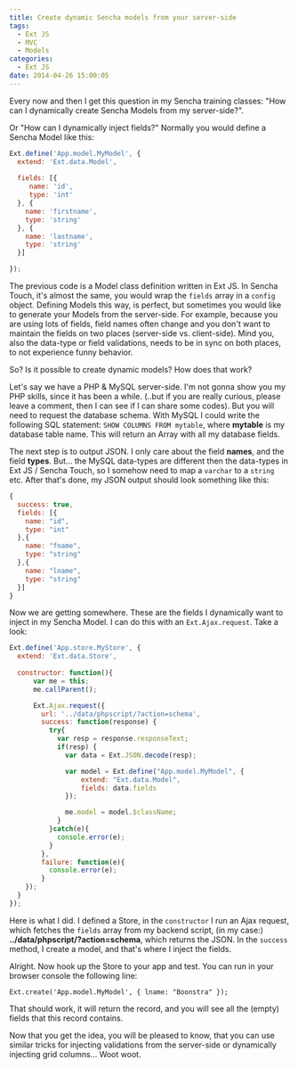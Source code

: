 ```yaml
---
title: Create dynamic Sencha models from your server-side
tags:
  - Ext JS
  - MVC
  - Models
categories:
  - Ext JS
date: 2014-04-26 15:00:05
---
```


Every now and then I get this question in my Sencha training classes: "How can I dynamically create Sencha Models from my server-side?".

<!--more-->

Or "How can I dynamically inject fields?" Normally you would define a Sencha Model like this:

``` JavaScript
Ext.define('App.model.MyModel', {
  extend: 'Ext.data.Model',
  
  fields: [{
     name: 'id',
     type: 'int'
  }, {
    name: 'firstname',
    type: 'string'
  }, {
    name: 'lastname',
    type: 'string'
  }]

});
```

The previous code is a Model class definition written in Ext JS. In Sencha Touch, it's almost the same, you would wrap the `fields` array in a `config` object. Defining Models this way, is perfect, but sometimes you would like to generate your Models from the server-side. For example, because you are using lots of fields, field names often change and you don't want to maintain the fields on two places (server-side vs. client-side). Mind you, also the data-type or field validations, needs to be in sync on both places, to not experience funny behavior.

So? Is it possible to create dynamic models? How does that work?

Let's say we have a PHP & MySQL server-side. I'm not gonna show you my PHP skills, since it has been a while. (..but if you are really curious, please leave a comment, then I can see if I can share some codes). But you will need to request the database schema. With MySQL I could write the following SQL statement: `SHOW COLUMNS FROM mytable`, where **mytable** is my database table name. This will return an Array with all my database fields.

The next step is to output JSON. I only care about the field **names**, and the field **types**. But... the MySQL data-types are different then the data-types in Ext JS / Sencha Touch, so I somehow need to map a `varchar` to a `string` etc. After that's done, my JSON output should look something like this:

``` JavaScript
{
  success: true,
  fields: [{
    name: "id",
    type: "int"
  },{
    name: "fname",
    type: "string"
  },{
    name: "lname",
    type: "string"
  }]
}
```

Now we are getting somewhere. These are the fields I dynamically want to inject in my Sencha Model. I can do this with an `Ext.Ajax.request`. Take a look:

``` JavaScript
Ext.define('App.store.MyStore', {
  extend: 'Ext.data.Store',
  
  constructor: function(){
      var me = this;
      me.callParent();

      Ext.Ajax.request({
        url: '../data/phpscript/?action=schema',
        success: function(response) {
          try{
            var resp = response.responseText;
            if(resp) {
              var data = Ext.JSON.decode(resp);

              var model = Ext.define("App.model.MyModel", {
                  extend: "Ext.data.Model",
                  fields: data.fields
              });

              me.model = model.$className;
            }
          }catch(e){
            console.error(e);
          }
        },
        failure: function(e){
          console.error(e);
        }
    });
  }
});
```

Here is what I did. I defined a Store, in the `constructor` I run an Ajax request, which fetches the `fields` array from my backend script, (in my case:) **../data/phpscript/?action=schema**, which returns the JSON. In the `success` method, I create a model, and that's where I inject the fields.

Alright. Now hook up the Store to your app and test. You can run in your browser console the following line:

`Ext.create('App.model.MyModel', { lname: "Boonstra" });`

That should work, it will return the record, and you will see all the (empty) fields that this record contains.

Now that you get the idea, you will be pleased to know, that you can use similar tricks for injecting validations from the server-side or dynamically injecting grid columns... Woot woot.
